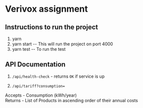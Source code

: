 # Verivox assignment

## Instructions to run the project

1. yarn
2. yarn start -- This will run the project on port 4000
3. yarn test -- To run the test

## API Documentation

1. `/api/health-check` - returns `OK` if service is up </br>
    
2. `/api/tariff?consumption=` </br>

Accepts - Consumption (kWh/year) </br>
Returns - List of Products in ascending order of their annual costs
 
